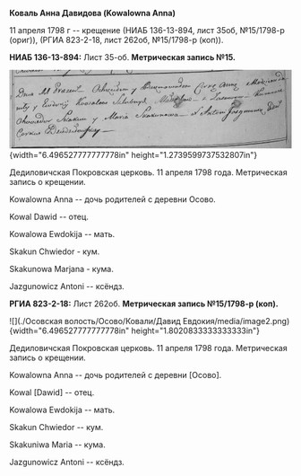 **Коваль Анна Давидова (Kowalowna Anna)**

11 апреля 1798 г -- крещение (НИАБ 136-13-894, лист 35об, №15/1798-р
(ориг)), (РГИА 823-2-18, лист 262об, №15/1798-р (коп)).

**НИАБ 136-13-894:** Лист 35-об. **Метрическая запись №15.**

![](./media/26d21e9bb1df0666d72ef6e2096725a92433638e.png){width="6.496527777777778in"
height="1.2739599737532807in"}

Дедиловичская Покровская церковь. 11 апреля 1798 года. Метрическая
запись о крещении.

Kowalowna Anna -- дочь родителей с деревни Осовo.

Kowal Dawid -- отец.

Kowalowa Ewdokija -- мать.

Skakun Chwiedor - кум.

Skakunowa Marjana - кума.

Jazgunowicz Antoni -- ксёндз.

**РГИА 823-2-18:** Лист 262об. **Метрическая запись №15/1798-р (коп).**

![](./Осовская волость/Осово/Ковали/Давид Евдокия/media/image2.png){width="6.496527777777778in"
height="1.8020833333333333in"}

Дедиловичская Покровская церковь. 11 апреля 1798 года. Метрическая
запись о крещении.

Kowalowna Anna -- дочь родителей с деревни \[Осово\].

Kowal \[Dawid\] -- отец.

Kowalowa Ewdokija -- мать.

Skakun Chwiedor -- кум.

Skakuniwa Maria -- кума.

Jazgunowicz Antoni -- ксёндз.
